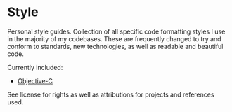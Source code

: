 Style
=======================

Personal style guides. Collection of all specific code formatting styles I use in the majority of my codebases. These are frequently changed to try and conform to standards, new technologies, as well as readable and beautiful code.

Currently included:

- [Objective-C](Objective-C.md)

See license for rights as well as attributions for projects and references used.